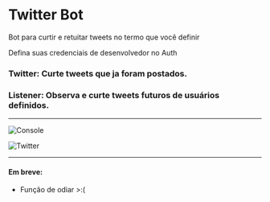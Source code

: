 # Twitter Bot
Bot para curtir e retuitar tweets no termo que você definir

Defina suas credenciais de desenvolvedor no Auth

### Twitter: Curte tweets que ja foram postados.
### Listener: Observa e curte tweets futuros de usuários definidos.

<hr>

![Console](https://i.imgur.com/0gSbIib.png)

![Twitter](https://i.imgur.com/Npanguv.png)

<hr>

#### Em breve:
- Função de odiar >:(
